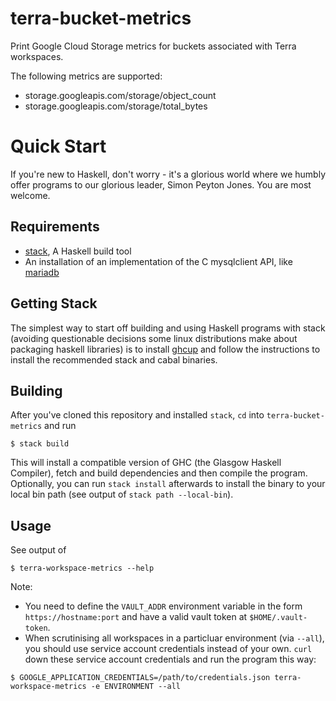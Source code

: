 # terra-bucket-metrics
Print Google Cloud Storage metrics for buckets associated with Terra workspaces.

The following metrics are supported:
- storage.googleapis.com/storage/object_count
- storage.googleapis.com/storage/total_bytes

# Quick Start
If you're new to Haskell, don't worry - it's a glorious world where we humbly
offer programs to our glorious leader, Simon Peyton Jones. You are most welcome.

## Requirements
- [stack](https://docs.haskellstack.org/en/stable/), A Haskell build tool
- An installation of an implementation of the C mysqlclient API, like [mariadb](https://mariadb.org/)

## Getting Stack
The simplest way to start off building and using Haskell programs with
stack (avoiding questionable decisions some linux distributions make about
packaging haskell libraries) is to install [ghcup](https://www.haskell.org/ghcup/)
and follow the instructions to install the recommended stack and cabal binaries.

## Building
After you've cloned this repository and installed `stack`, `cd` into
`terra-bucket-metrics` and run
```
$ stack build
```

This will install a compatible version of GHC (the Glasgow Haskell Compiler),
fetch and build dependencies and then compile the program. Optionally, you can
run `stack install` afterwards to install the binary to your local bin path
(see output of `stack path --local-bin`).

## Usage
See output of
```
$ terra-workspace-metrics --help
```

Note:
- You need to define the `VAULT_ADDR` environment variable in the form
`https://hostname:port` and have a valid vault token at `$HOME/.vault-token`.
- When scrutinising all workspaces in a particluar environment (via `--all`),
you should use service account credentials instead of your own. `curl` down
these service account credentials and run the program this way:

```
$ GOOGLE_APPLICATION_CREDENTIALS=/path/to/credentials.json terra-workspace-metrics -e ENVIRONMENT --all
```
